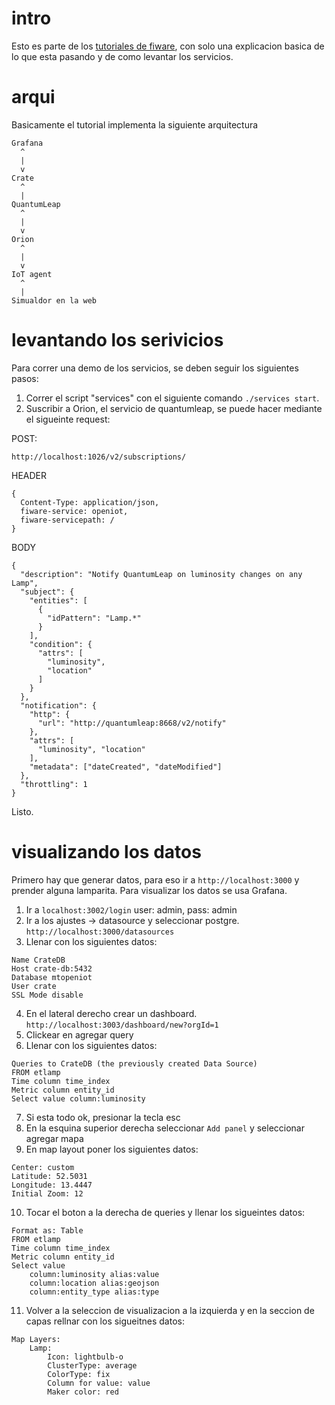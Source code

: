 # intro

Esto es parte de los [tutoriales de fiware](https://github.com/FIWARE/tutorials.Time-Series-Data), con solo una explicacion basica de lo que esta pasando y de como levantar los servicios.

# arqui

Basicamente el tutorial implementa la siguiente arquitectura

```
Grafana
  ^
  |
  v
Crate
  ^
  |
QuantumLeap
  ^
  |
  v
Orion
  ^
  |
  v
IoT agent
  ^
  |
Simualdor en la web
```

# levantando los serivicios

Para correr una demo de los servicios, se deben seguir los siguientes pasos:

1. Correr el script "services" con el siguiente comando `./services start`.
2. Suscribir a Orion, el servicio de quantumleap, se puede hacer mediante el sigueinte request:

POST:
```
http://localhost:1026/v2/subscriptions/
```
HEADER
```
{
  Content-Type: application/json,
  fiware-service: openiot,
  fiware-servicepath: /
}
```
BODY
```
{
  "description": "Notify QuantumLeap on luminosity changes on any Lamp",
  "subject": {
    "entities": [
      {
        "idPattern": "Lamp.*"
      }
    ],
    "condition": {
      "attrs": [
        "luminosity",
        "location"
      ]
    }
  },
  "notification": {
    "http": {
      "url": "http://quantumleap:8668/v2/notify"
    },
    "attrs": [
      "luminosity", "location"
    ],
    "metadata": ["dateCreated", "dateModified"]
  },
  "throttling": 1
}
```

Listo.

# visualizando los datos

Primero hay que generar datos, para eso ir a `http://localhost:3000` y prender alguna lamparita. Para visualizar los datos se usa Grafana.

1. Ir a `localhost:3002/login` user: admin, pass: admin
2. Ir a los ajustes -> datasource y seleccionar postgre. `http://localhost:3000/datasources`
3. Llenar con los siguientes datos:
```
Name CrateDB
Host crate-db:5432
Database mtopeniot
User crate
SSL Mode disable
```
4. En el lateral derecho crear un dashboard. `http://localhost:3003/dashboard/new?orgId=1`
5. Clickear en agregar query
6. Llenar con los siguientes datos:
```
Queries to CrateDB (the previously created Data Source)
FROM etlamp
Time column time_index
Metric column entity_id
Select value column:luminosity
```
7. Si esta todo ok, presionar la tecla esc
8. En la esquina superior derecha seleccionar `Add panel` y seleccionar agregar mapa
9. En map layout poner los siguientes datos:
```
Center: custom
Latitude: 52.5031
Longitude: 13.4447
Initial Zoom: 12
```
10. Tocar el boton a la derecha de queries y llenar los sigueintes datos:
```
Format as: Table
FROM etlamp
Time column time_index
Metric column entity_id
Select value
    column:luminosity alias:value
    column:location alias:geojson
    column:entity_type alias:type
```
11. Volver a la seleccion de visualizacion a la izquierda y en la seccion de capas rellnar con los sigueitnes datos:
```
Map Layers:
    Lamp:
        Icon: lightbulb-o
        ClusterType: average
        ColorType: fix
        Column for value: value
        Maker color: red

```
